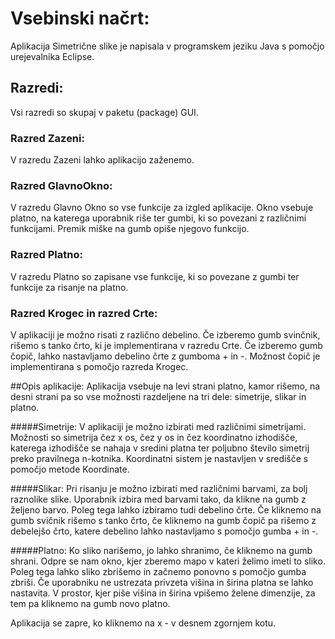 # Vsebinski načrt:

Aplikacija Simetrične slike je napisala v programskem jeziku Java s pomočjo urejevalnika Eclipse. 

## Razredi:
Vsi razredi so skupaj v paketu (package) GUI.

### Razred Zazeni:
V razredu Zazeni lahko aplikacijo zaženemo.

### Razred GlavnoOkno:
V razredu Glavno Okno so vse funkcije za izgled aplikacije. Okno vsebuje platno, na katerega uporabnik riše ter gumbi, ki so povezani z različnimi funkcijami. Premik miške na gumb opiše njegovo funkcijo.

### Razred Platno:
V razredu Platno so zapisane vse funkcije, ki so povezane z gumbi ter funkcije za risanje na platno.

### Razred Krogec in razred Crte:
V aplikaciji je možno risati z različno debelino. Če izberemo gumb svinčnik, rišemo s tanko črto, ki je implementirana v razredu Crte. 
Če izberemo gumb čopič, lahko nastavljamo debelino črte z gumboma + in -. Možnost čopič je implementirana s pomočjo razreda Krogec.

##Opis aplikacije:
Aplikacija vsebuje na levi strani platno, kamor rišemo, na desni strani pa so vse možnosti razdeljene na tri dele: simetrije, slikar in platno.

#####Simetrije:
V aplikaciji je možno izbirati med različnimi simetrijami. Možnosti so simetrija čez x os, čez y os in čez koordinatno izhodišče, katerega izhodišče se nahaja v sredini platna ter poljubno število simetrij preko pravilnega n-kotnika. 
Koordinatni sistem je nastavljen v središče s pomočjo metode Koordinate. 

#####Slikar:
Pri risanju je možno izbirati med različnimi barvami, za bolj raznolike slike. Uporabnik izbira med barvami tako, da klikne na gumb z željeno barvo.
Poleg tega lahko izbiramo tudi debelino črte. Če kliknemo na gumb svičnik rišemo s tanko črto, če kliknemo na gumb čopič pa rišemo z debelejšo črto, katere debelino lahko nastavljamo s pomočjo gumba + in -.

#####Platno:
Ko sliko narišemo, jo lahko shranimo, če kliknemo na gumb shrani. Odpre se nam okno, kjer zberemo mapo v kateri želimo imeti to sliko.
Poleg tega lahko sliko zbrišemo in začnemo ponovno s pomočjo gumba zbriši.
Če uporabniku ne ustrezata privzeta višina in širina platna se lahko nastavita. V prostor, kjer piše višina in širina vpišemo želene dimenzije, za tem pa kliknemo na gumb novo platno. 

Aplikacija se zapre, ko kliknemo na x - v desnem zgornjem kotu.
